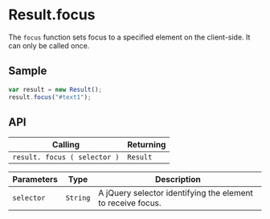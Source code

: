 # Result.focus

The `focus` function sets focus to a specified element on the client-side. It can only be called once.

## Sample

```javascript
var result = new Result();
result.focus("#text1");
```

## API

| Calling | Returning |
|---|---|
| `result. focus ( selector )` | `Result` |

| Parameters | Type | Description |
|---|---|---|
| `selector` | `String` | A jQuery selector identifying the element to receive focus. |